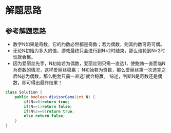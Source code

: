 # 解题思路

## 参考解题思路
- 数字N如果是奇数，它的约数必然都是奇数；若为偶数，则其约数可奇可偶。
- 无论N初始为多大的值，游戏最终只会进行到N=2时结束，那么谁轮到N=2时谁就会赢。
- 因为爱丽丝先手，N初始若为偶数，爱丽丝则只需一直选1，使鲍勃一直面临N为奇数的情况，这样爱丽丝稳赢； N初始若为奇数，那么爱丽丝第一次选完之后N必为偶数，那么鲍勃只需一直选1就会稳赢。
综述，判断N是奇数还是偶数，即可得出最终结果！

```java
class Solution {
    public boolean divisorGame(int N) {
        if(N==0)return true;
        if(N==1)return false;
        if(N%2==0)return true;
        else return false;
    }
}
```
